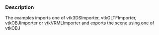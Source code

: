 ### Description

The examples imports one of vtk3DSImporter, vtkGLTFImporter, vtkOBJImporter or vtkVRMLImporter and exports the scene using one of vtkOBJ